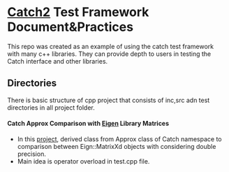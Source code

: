 # [Catch2](https://github.com/catchorg/Catch2) Test Framework Document&Practices

This repo was created as an example of using the catch test framework with many c++ libraries. They can provide depth to users in testing the Catch interface and other libraries.

## Directories
There is basic structure of cpp project that consists of inc,src adn test directories in all project folder.

#### Catch Approx Comparison with [Eigen](https://eigen.tuxfamily.org/index.php?title=Main_Page) Library Matrices
* In this [project](), derived class from Approx class of Catch namespace to comparison between Eign::MatrixXd objects with considering double precision.
* Main idea is operator overload in test.cpp file.


